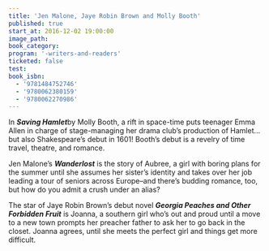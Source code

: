 ```yaml
---
title: 'Jen Malone, Jaye Robin Brown and Molly Booth'
published: true
start_at: 2016-12-02 19:00:00
image_path:
book_category:
program: '-writers-and-readers'
ticketed: false
test:
book_isbn:
  - '9781484752746'
  - '9780062380159'
  - '9780062270986'
---
```



In ***Saving Hamlet***by Molly Booth, a rift in space-time puts teenager Emma Allen in charge of stage-managing her drama club’s production of Hamlet…but also Shakespeare’s debut in 1601! Booth’s debut is a revelry of time travel, theatre, and romance.

Jen Malone’s ***Wanderlost*** is the story of Aubree, a girl with boring plans for the summer until she assumes her sister’s identity and takes over her job leading a tour of seniors across Europe–and there’s budding romance, too, but how do you admit a crush under an alias?

The star of Jaye Robin Brown’s debut novel ***Georgia Peaches and Other Forbidden Fruit*** is Joanna, a southern girl who’s out and proud until a move to a new town prompts her preacher father to ask her to go back in the closet. Joanna agrees, until she meets the perfect girl and things get more difficult.
